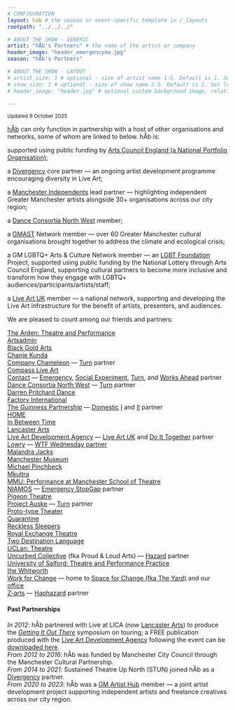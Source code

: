 ```yaml
---
# CONFIGURATION
layout: hab # the season or event-specific template in /_layouts
rootpath: "../../../"

# ABOUT THE SHOW - GENERIC
artist: "hÅb's Partners" # the name of the artist or company
header_image: "header_emergencynw.jpg"    
season: "hÅb's Partners" 

# ABOUT THE SHOW - LAYOUT
# artist_size: 1 # optional - size of artist name 1-5. Default is 1. Set longer names to lower values
# show_size: 2 # optional - size of show name 2-5. Default is 2. Set longer names to lower values
# header_image: "header.jpg" # optional custom background image, relative to current page

---
```

<small>Updated 9 October 2025</small>        
        
[hÅb](/hab) can only function in partnership with a host of other organisations and networks, some of whom are linked to below. hÅb is:        
        
supported using public funding by <a href="https://www.artscouncil.org.uk/NationalPortfolio23" target="_blank">Arts Council England (a National Portfolio Organisation)</a>;         
         
a <a href="http://divergencymcr.org" target="_blank">Divergency</a> core partner — an ongoing artist development programme encouraging diversity in Live Art;        
        
a <a href="https://manchesterindependents.org" target="_blank">Manchester Independents</a> lead partner — highlighting independent Greater Manchester artists alongside 30+ organisations across our city region;        
        
a <a href="https://danceconsortianorthwest.org" target="_blank">Dance Consortia North West</a> member;         
         
a <a href="https://g-mast.org" target="_blank">GMAST</a> Network member — over 60 Greater Manchester cultural organisations brought together to address the climate and ecological crisis;         
        
a GM LGBTQ+ Arts & Culture Network member — an <a href="https://lgbt.foundation" target="_blank">LGBT Foundation</a> Project, supported using public funding by the National Lottery through Arts Council England, supporting cultural partners to become more inclusive and transform how they engage with LGBTQ+ audiences/participants/artists/staff;         
         
a <a href="http://liveartuk.org" target="_blank">Live Art UK</a> member — a national network, supporting and developing the Live Art infrastructure for the benefit of artists, presenters, and audiences.         
          
We are pleased to count among our friends and partners:         
        
<a href="https://thearden.ucenmanchester.ac.uk/courses/theatre-and-performance" target="_blank">The Arden: Theatre and Performance</a><br><a href="https://artsadmin.co.uk" target="_blank">Artsadmin</a><br><a href="http://blackgoldarts.co.uk" target="_blank">Black Gold Arts</a><br><a href="https://chanjekunda.com" target="_blank">Chanje Kunda</a><br><a href="https://companychameleon.com" target="_blank">Company Chameleon</a> — [Turn](/hab/turn) partner<br><a href="https://compassliveart.org.uk" target="_blank">Compass Live Art</a><br><a href="https://contactmcr.com" target="_blank">Contact</a> — [Emergency](/hab/emergency), [Social Experiment](/hab/socialexperiment), [Turn](/hab/turn), and [Works Ahead](/hab/worksahead) partner<br><a href="https://danceconsortianorthwest.org" target="_blank">Dance Consortia North West</a> — [Turn](/hab/turn) partner<br><a href="https://darrenpritcharddance.com" target="_blank">Darren Pritchard Dance</a><br><a href="https://factoryinternational.org" target="_blank">Factory International</a><br><a href="https://guinnesspartnership.com" target="_blank">The Guinness Partnership</a> — [Domestic](/hab/domestic) <a href="http://www.guinnesspartnership.com/news/matthias-court-refurbishment-difference" target="_blank">I</a> and <a href="http://www.guinnesspartnership.com/development/delaney" target="_blank">II</a> partner<br><a href="https://homemcr.org" target="_blank">HOME</a><br><a href="https://inbetweentime.co.uk" target="_blank">In Between Time</a><br><a href="https://lancasterarts.org" target="_blank">Lancaster Arts</a><br><a href="https://thisisliveart.co.uk" target="_blank">Live Art Development Agency</a> — <a href="http://liveartuk.org" target="_blank">Live Art UK</a> and <a href="https://www.thisisliveart.co.uk/opportunities/dit-2026-call-for-proposals" target="_blank">Do It Together</a> partner<br><a href="https://thelowry.com" target="_blank">Lowry</a> — <a href="https://thelowry.com/wtf-wednesday-m2wx" target="_blank">WTF Wednesday partner</a><br><a href="https://malandrajacks.com" target="_blank">Malandra Jacks</a><br><a href="https://museum.manchester.ac.uk" target="_blank">Manchester Museum</a><br><a href="https://michaelpinchbeck.co.uk" target="_blank">Michael Pinchbeck</a><br><a href="https://mkultra.org.uk" target="_blank">Mkultra</a><br><a href="https://www.theatre.mmu.ac.uk/ma-mfa-performance" target="_blank">MMU: Performance at Manchester School of Theatre</a><br><a href="https://www.niamos.co.uk" target="_blank">NIAMOS</a> — [Emergency StopGap](/hab/emergency) partner<br><a href="https://pigeontheatre.wordpress.com" target="_blank">Pigeon Theatre</a><br><a href="https://projectauske.com" target="_blank">Project Auske</a> — [Turn](/hab/turn) partner<br><a href="https://proto-type.org" target="_blank">Proto-type Theater</a><br><a href="https://qtine.com" target="_blank">Quarantine</a><br><a href="https://reckless-sleepers.co.uk" target="_blank">Reckless Sleepers</a><br><a href="https://royalexchange.co.uk" target="_blank">Royal Exchange Theatre</a><br><a href="https://twodestinationlanguage.com" target="_blank">Two Destination Language</a><br><a href="https://uclan.ac.uk/courses/ba_hons_theatre.php" target="_blank">UCLan: Theatre</a><br><a href="https://proudandloudarts.com" target="_blank">Uncurbed Collective</a> (fka Proud & Loud Arts) — [Hazard](/hab/hazard) partner<br><a href="https://salford.ac.uk/ug-courses/theatre-performance-practice" target="_blank">University of Salford: Theatre and Performance Practice</a><br><a href="https://www.whitworth.manchester.ac.uk" target="_blank">the Whitworth</a><br><a href="https://change.coop" target="_blank">Work for Change</a> — home to <a href="https://change.coop/space-for-change" target="_blank">Space for Change (fka The Yard)</a> and our <a href="https://change.coop/about/whos-here" target="_blank">office</a><br><a href="https://z-arts.org" target="_blank">Z-arts</a> — [Haphazard](/hab/haphazard) partner        
          
#### Past Partnerships
          
*In 2012*: hÅb partnered with Live at LICA (now <a href="https://lancasterarts.org" target="_blank">Lancaster Arts</a>) to produce the *<a href="https://lancasterarts.org/whats-on/event/symposium-getting-it-out-there" target="_blank">Getting It Out There</a>* symposium on touring; a FREE publication produced with the <a href="https://thisisliveart.co.uk" target="_blank">Live Art Development Agency</a> following the event can be <a href="http://habmcr.posthaven.com/getting-it-out-there-publication-free-to-down" target="_blank">downloaded here</a>.<br>*From 2012 to 2016*: hÅb was funded by Manchester City Council through the Manchester Cultural Partnership.<br>*From 2014 to 2021*: Sustained Theatre Up North (STUN) joined hÅb as a [Divergency](/hab/divergencymcr) partner.<br>*From 2020 to 2023*: hÅb was a <a href="https://gm-artisthub.co.uk" target="_blank">GM Artist Hub</a> member — a joint artist development project supporting independent artists and freelance creatives across our city region.
